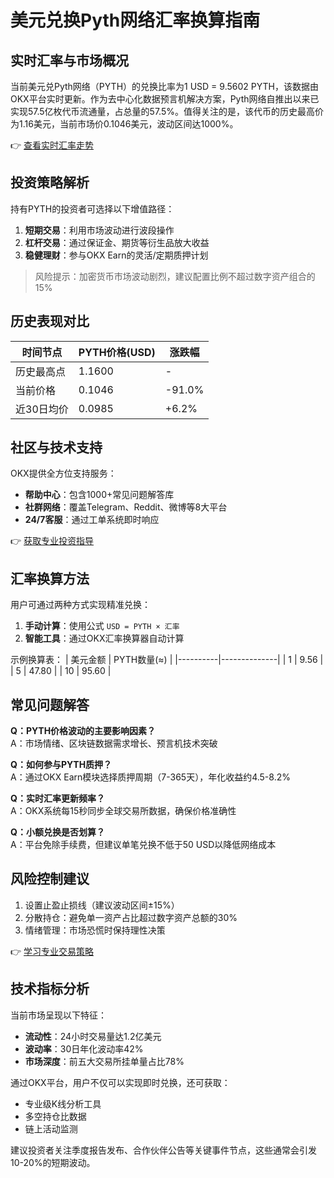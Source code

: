 # 美元兑换Pyth网络汇率换算指南

## 实时汇率与市场概况
当前美元兑Pyth网络（PYTH）的兑换比率为1 USD = 9.5602 PYTH，该数据由OKX平台实时更新。作为去中心化数据预言机解决方案，Pyth网络自推出以来已实现57.5亿枚代币流通量，占总量的57.5%。值得关注的是，该代币的历史最高价为1.16美元，当前市场价0.1046美元，波动区间达1000%。

👉 [查看实时汇率走势](https://bit.ly/okx_welcome)

## 投资策略解析
持有PYTH的投资者可选择以下增值路径：
1. **短期交易**：利用市场波动进行波段操作
2. **杠杆交易**：通过保证金、期货等衍生品放大收益
3. **稳健理财**：参与OKX Earn的灵活/定期质押计划

> 风险提示：加密货币市场波动剧烈，建议配置比例不超过数字资产组合的15%

## 历史表现对比
| 时间节点       | PYTH价格(USD) | 涨跌幅   |
|----------------|---------------|----------|
| 历史最高点     | 1.1600        | -        |
| 当前价格       | 0.1046        | -91.0%   |
| 近30日均价     | 0.0985        | +6.2%    |

## 社区与技术支持
OKX提供全方位支持服务：
- **帮助中心**：包含1000+常见问题解答库
- **社群网络**：覆盖Telegram、Reddit、微博等8大平台
- **24/7客服**：通过工单系统即时响应

👉 [获取专业投资指导](https://bit.ly/okx_welcome)

## 汇率换算方法
用户可通过两种方式实现精准兑换：
1. **手动计算**：使用公式 `USD = PYTH × 汇率`
2. **智能工具**：通过OKX汇率换算器自动计算

示例换算表：
| 美元金额 | PYTH数量(≈) |
|----------|--------------|
| 1        | 9.56         |
| 5        | 47.80        |
| 10       | 95.60        |

## 常见问题解答
**Q：PYTH价格波动的主要影响因素？**  
A：市场情绪、区块链数据需求增长、预言机技术突破

**Q：如何参与PYTH质押？**  
A：通过OKX Earn模块选择质押周期（7-365天），年化收益约4.5-8.2%

**Q：实时汇率更新频率？**  
A：OKX系统每15秒同步全球交易所数据，确保价格准确性

**Q：小额兑换是否划算？**  
A：平台免除手续费，但建议单笔兑换不低于50 USD以降低网络成本

## 风险控制建议
1. 设置止盈止损线（建议波动区间±15%）
2. 分散持仓：避免单一资产占比超过数字资产总额的30%
3. 情绪管理：市场恐慌时保持理性决策

👉 [学习专业交易策略](https://bit.ly/okx_welcome)

## 技术指标分析
当前市场呈现以下特征：
- **流动性**：24小时交易量达1.2亿美元
- **波动率**：30日年化波动率42%
- **市场深度**：前五大交易所挂单量占比78%

通过OKX平台，用户不仅可以实现即时兑换，还可获取：
- 专业级K线分析工具
- 多空持仓比数据
- 链上活动监测

建议投资者关注季度报告发布、合作伙伴公告等关键事件节点，这些通常会引发10-20%的短期波动。